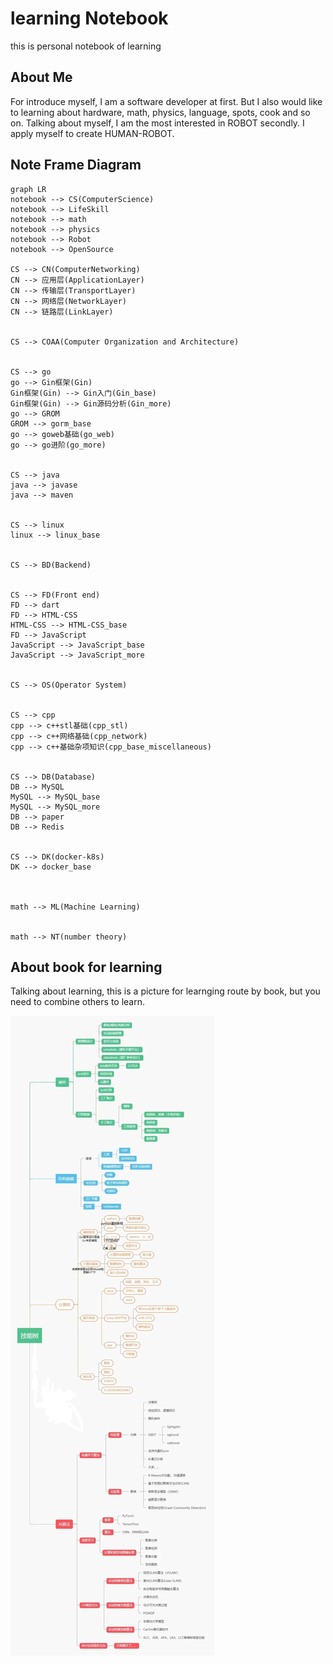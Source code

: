 # learning Notebook
this is personal notebook of learning



## About Me

For introduce myself, I am a software developer at first. But I also would like to learning about hardware, math, physics, language, spots, cook and so on. Talking about myself, I am the most interested in ROBOT secondly. I apply myself to create HUMAN-ROBOT.



## Note Frame Diagram

```mermaid
graph LR
notebook --> CS(ComputerScience)
notebook --> LifeSkill
notebook --> math
notebook --> physics
notebook --> Robot
notebook --> OpenSource

CS --> CN(ComputerNetworking)
CN --> 应用层(ApplicationLayer)
CN --> 传输层(TransportLayer)
CN --> 网络层(NetworkLayer)
CN --> 链路层(LinkLayer)


CS --> COAA(Computer Organization and Architecture)


CS --> go
go --> Gin框架(Gin)
Gin框架(Gin) --> Gin入门(Gin_base)
Gin框架(Gin) --> Gin源码分析(Gin_more)
go --> GROM
GROM --> gorm_base
go --> goweb基础(go_web)
go --> go进阶(go_more)


CS --> java
java --> javase
java --> maven


CS --> linux
linux --> linux_base


CS --> BD(Backend)


CS --> FD(Front end)
FD --> dart
FD --> HTML-CSS
HTML-CSS --> HTML-CSS_base
FD --> JavaScript
JavaScript --> JavaScript_base
JavaScript --> JavaScript_more


CS --> OS(Operator System)


CS --> cpp
cpp --> c++stl基础(cpp_stl)
cpp --> c++网络基础(cpp_network)
cpp --> c++基础杂项知识(cpp_base_miscellaneous)


CS --> DB(Database)
DB --> MySQL
MySQL --> MySQL_base
MySQL --> MySQL_more
DB --> paper
DB --> Redis


CS --> DK(docker-k8s)
DK --> docker_base



math --> ML(Machine Learning)


math --> NT(number theory)
```





## About book for learning

Talking about learning, this is a picture for learnging route by book, but you need to combine others to learn. 

<img src = "LearningRouteBook.jpg">
